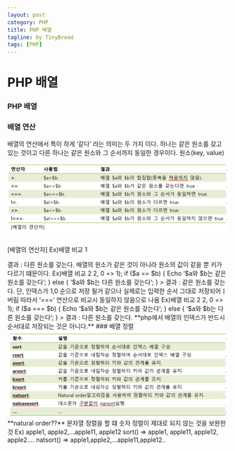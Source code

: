```yaml
---
layout: post
category: PHP
title: PHP 배열  
tagline: by TinyBread
tags: [PHP]
---
```



<!--more-->


  

# PHP 배열  

### PHP 배열  
### 배열 연산 
배열의 연산에서 특이 하게 ‘같다’ 라는 의미는 두 가지 이다. 하나는 같은 원소를 갖고 있는 것이고 다른 하나는 같은 원소와 그 순서까지 동일한 경우이다.
원소(key, value)
 
<img src="/assets/themes/Snail/img/Other/phpArray/array.PNG" alt="">  
  

[배열의 연산자]
Ex)배열 비교 1
<?
	$a = array(1, 2);
	$b = array(2, 1);
	if ($a == $b) {
		Echo ‘$a와 $b는 같은 원소를 갖는다’;
	}
	else { 
		‘$a와 $b는 다른 원소를 갖는다’;
	}
>
결과 : 다른 원소를 갖는다.
배열의 원소가 같은 것이 아니라 원소의 값이 같을 뿐 키가 다르기 떄문이다.

Ex)배열 비교 2
<?
	$a = array(1, 2);
	$b = array(1 => 2, 0 => 1);
	if ($a == $b) {
		Echo ‘$a와 $b는 같은 원소를 갖는다’;
	}
	else { 
		‘$a와 $b는 다른 원소를 갖는다’;
	}
>
결과 : 같은 원소를 갖는다.
단, 인덱스가 1,0 순으로 저장 될거 같으나 실제로는 입력한 순서 그대로 저장되어ㅣ버림 따라서 ‘===’ 연산으로 비교시 동일하지 않음으로 나옴


Ex)배열 비교 2
<?
	$a = array(1, 2);
	$b = array(1 => 2, 0 => 1);
	if ($a === $b) {
		Echo ‘$a와 $b는 같은 원소를 갖는다’;
	}
	else { 
		‘$a와 $b는 다른 원소를 갖는다’;
	}
>
 결과 :  다른 원소를 갖는다. **php에서 배열의 인덱스가 반드시 순서대로 저장되는 것은 아니다.**


### 배열 정렬
 
<img src="/assets/themes/Snail/img/Other/phpArray/sort.PNG" alt="">  
  
**natural order??**
문자열 정렬을 할 떄 숫자 정렬이 제대로 되지 않는 것을 보완한 것
Ex) apple1, apple2,…apple11, apple12
sort() => apple1, apple11, apple12, apple2….
natsort() => apple1,apple2,…apple11,apple12..






